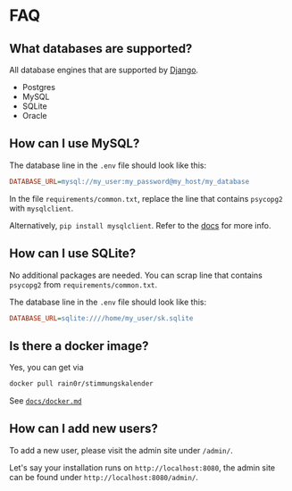 # FAQ

## What databases are supported?

All database engines that are supported by [Django](https://docs.djangoproject.com/en/4.0/ref/settings/#std:setting-DATABASE-ENGINE).

* Postgres
* MySQL
* SQLite
* Oracle

## How can I use MySQL?

The database line in the `.env` file should look like this:

```ini
DATABASE_URL=mysql://my_user:my_password@my_host/my_database
```

In the file `requirements/common.txt`, replace the line that contains `psycopg2` with `mysqlclient`.

Alternatively, `pip install mysqlclient`. Refer to the [docs](https://github.com/PyMySQL/mysqlclient) for more info.

## How can I use SQLite?

No additional packages are needed. You can scrap line that contains `psycopg2` from `requirements/common.txt`.

The database line in the `.env` file should look like this:

```ini
DATABASE_URL=sqlite:////home/my_user/sk.sqlite
```

## Is there a docker image?

Yes, you can get via

```sh
docker pull rain0r/stimmungskalender
```

See [`docs/docker.md`](docker.md)

## How can I add new users?

To add a new user, please visit the admin site under `/admin/`.

Let's say your installation runs on `http://localhost:8080`, the admin site can be found under `http://localhost:8080/admin/`.
